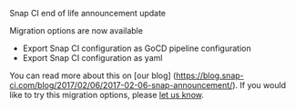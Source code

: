 Snap CI end of life announcement update 

Migration options are now available

* Export Snap CI configuration as GoCD pipeline configuration
* Export Snap CI configuration as yaml

You can read more about this on [our blog] (https://blog.snap-ci.com/blog/2017/02/06/2017-02-06-snap-announcement/). If you would like to try this migration options, please [let us know](https://snap-ci.com/contact-us). 
